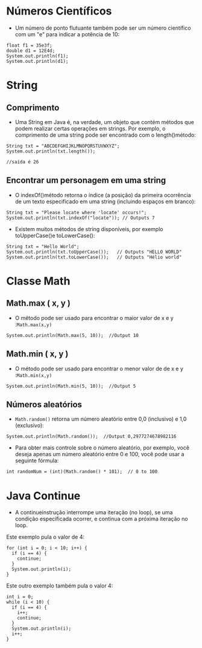 # Números Científicos 

* Um número de ponto flutuante também pode ser um número científico com um "e" para indicar a potência de 10:

~~~
float f1 = 35e3f;
double d1 = 12E4d;
System.out.println(f1);
System.out.println(d1);
~~~
# String

## Comprimento

* Uma String em Java é, na verdade, um objeto que contém métodos que podem realizar certas operações em strings. Por exemplo, o comprimento de uma string pode ser encontrado com o length()método:

~~~
String txt = "ABCDEFGHIJKLMNOPQRSTUVWXYZ";
System.out.println(txt.length());

//saída é 26
~~~

## Encontrar um personagem em uma string

* O indexOf()método retorna o índice (a posição) da primeira ocorrência de um texto especificado em uma string (incluindo espaços em branco):

~~~
String txt = "Please locate where 'locate' occurs!";
System.out.println(txt.indexOf("locate")); // Outputs 7
~~~
* Existem muitos métodos de string disponíveis, por exemplo toUpperCase()e toLowerCase():
~~~
String txt = "Hello World";
System.out.println(txt.toUpperCase());   // Outputs "HELLO WORLD"
System.out.println(txt.toLowerCase());   // Outputs "Hélio world"
~~~

# Classe Math

## Math.max ( x, y )

* O método pode ser usado para encontrar o maior valor de x e y :`Math.max(x,y)`

~~~
System.out.println(Math.max(5, 10));  //Output 10
~~~

## Math.min ( x, y )

* O método pode ser usado para encontrar o menor valor de de x e y :`Math.min(x,y)`
~~~
System.out.println(Math.min(5, 10));  //Output 5
~~~

## Números aleatórios

* `Math.random()` retorna um número aleatório entre 0,0 (inclusivo) e 1,0 (exclusivo):

~~~
System.out.println(Math.random());  //Output 0,2977274678982116
~~~

* Para obter mais controle sobre o número aleatório, por exemplo, você deseja apenas um número aleatório entre 0 e 100, você pode usar a seguinte fórmula:

~~~
int randomNum = (int)(Math.random() * 101);  // 0 to 100
~~~
# Java Continue

* A continueinstrução interrompe uma iteração (no loop), se uma condição especificada ocorrer, e continua com a próxima iteração no loop.

Este exemplo pula o valor de 4:

~~~
for (int i = 0; i < 10; i++) {
  if (i == 4) {
    continue;
  }
  System.out.println(i);
}
~~~

Este outro exemplo também pula o valor 4:

~~~
int i = 0;
while (i < 10) {
  if (i == 4) {
    i++;
    continue;
  }
  System.out.println(i);
  i++;
}
~~~

